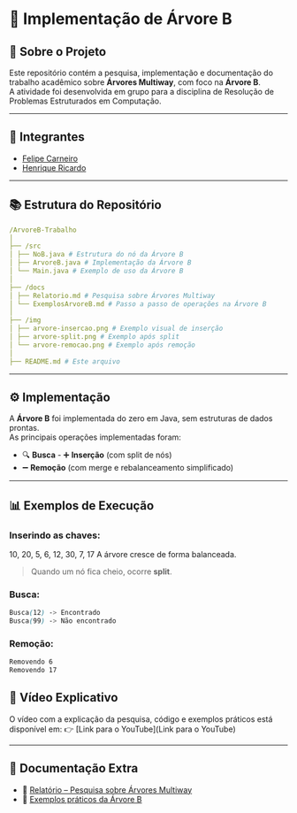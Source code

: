 # 🌳 Implementação de Árvore B

## 📌 Sobre o Projeto

Este repositório contém a pesquisa, implementação e documentação do trabalho acadêmico sobre **Árvores Multiway**, com foco na **Árvore B**.  
A atividade foi desenvolvida em grupo para a disciplina de Resolução de Problemas Estruturados em Computação.

---

## 👥 Integrantes

- [Felipe Carneiro](https://github.com/FelipeCarneiroRibeiro)
- [Henrique Ricardo](https://github.com/Riquehenri)

---

## 📚 Estrutura do Repositório

```yaml
/ArvoreB-Trabalho
│
├── /src
│ ├── NoB.java # Estrutura do nó da Árvore B
│ ├── ArvoreB.java # Implementação da Árvore B
│ └── Main.java # Exemplo de uso da Árvore B
│
├── /docs
│ ├── Relatorio.md # Pesquisa sobre Árvores Multiway
│ └── ExemplosArvoreB.md # Passo a passo de operações na Árvore B
│
├── /img
│ ├── arvore-insercao.png # Exemplo visual de inserção
│ ├── arvore-split.png # Exemplo após split
│ └── arvore-remocao.png # Exemplo após remoção
│
├── README.md # Este arquivo
```

---

## ⚙️ Implementação

A **Árvore B** foi implementada do zero em Java, sem estruturas de dados prontas.  
As principais operações implementadas foram:

- 🔍 **Busca** - ➕ **Inserção** (com split de nós)
- ➖ **Remoção** (com merge e rebalanceamento simplificado)

---

## 📊 Exemplos de Execução

### Inserindo as chaves:

10, 20, 5, 6, 12, 30, 7, 17
A árvore cresce de forma balanceada.

> Quando um nó fica cheio, ocorre **split**.

### Busca:

```scss
Busca(12) -> Encontrado
Busca(99) -> Não encontrado
```

### Remoção:

```scss
Removendo 6
Removendo 17
```

## 🎥 Vídeo Explicativo

O vídeo com a explicação da pesquisa, código e exemplos práticos está disponível em:
👉 [Link para o YouTube](Link para o YouTube)

---

## 📑 Documentação Extra

- 📄 [Relatório – Pesquisa sobre Árvores Multiway](Documentação/Relatório.md)
- 📝 [Exemplos práticos da Árvore B](Documentação/ExemploArvoreB.md)
